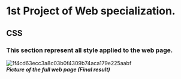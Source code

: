 # 1st Project of Web specialization.
## CSS
### This section represent all style applied to the web page.
![1f4cd63ecc3a8c03b0f4309b74aca179e225aabf](https://user-images.githubusercontent.com/98285363/227214767-9f77a467-7574-4481-a6a4-1b73202fc995.jpg)  
***Picture of the full web page (Final result)***
